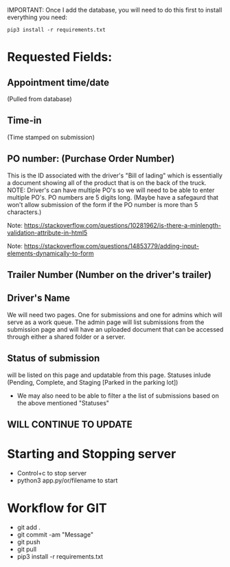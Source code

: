 IMPORTANT: Once I add the database, you will need to do this first to install everything you need:

`pip3 install -r requirements.txt`


# Requested Fields:

## Appointment time/date 

(Pulled from database)

## Time-in 

(Time stamped on submission)

## PO number: (Purchase Order Number)

This is the ID associated with the driver's "Bill of lading" which is essentially a document showing all of the product that is on the back of the truck. NOTE: Driver's can have multiple PO's so we will need to be able to enter multiple PO's. PO numbers are 5 digits long. (Maybe have a safegaurd that won't allow submission of the form if the PO number is more than 5 characters.)

Note: https://stackoverflow.com/questions/10281962/is-there-a-minlength-validation-attribute-in-html5

Note: https://stackoverflow.com/questions/14853779/adding-input-elements-dynamically-to-form

## Trailer Number (Number on the driver's trailer)

## Driver's Name

We will need two pages. One for submissions and one for admins which will serve as a work queue. The admin page will list submissions from the submission page and will have an uploaded document that can be accessed through either a shared folder or a server.

## Status of submission 

will be listed on this page and updatable from this page. Statuses inlude (Pending, Complete, and Staging [Parked in the parking lot])
- We may also need to be able to filter a the list of submissions based on the above mentioned "Statuses"

## WILL CONTINUE TO UPDATE

# Starting and Stopping server
- Control+c to stop server
- python3 app.py/or/filename to start

# Workflow for GIT
- git add .
- git commit -am "Message"
- git push 
- git pull
- pip3 install -r requirements.txt


